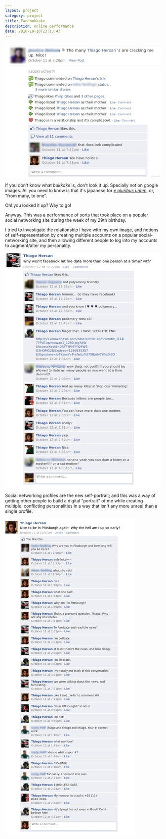 ```yaml
---
layout: project
category: project
title: Facebukkake
description: online performance
date: 2010-10-10T23:13:43
---
```

![](/images/projects/facebukkake/tgh02.jpg)

If you don't know what *bukkake* is, don't look it up. Specially not on google images. All you need to know is that it's japanese for *[e pluribus unum](http://en.wikipedia.org/wiki/E_pluribus_unum)*, or, "from many, to one".

Oh! you looked it up? Way to go!

Anyway. This was a performance of sorts that took place on a popular social networking site during the week of my 29th birthday.

I tried to investigate the relationship I have with my own image, and notions of self-representation by creating multiple accounts on a popular social-networking site, and then allowing different people to log into my accounts to augment/alter my personality.

![](/images/projects/facebukkake/tgh01.jpg)

Social networking profiles are the new self-portrait; and this was a way of getting other people to build a digital "portrait" of me while creating multiple, conflicting personalities in a way that isn't any more unreal than a single profile.

![](/images/projects/facebukkake/tgh00.jpg)
